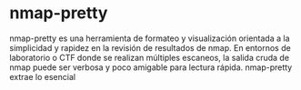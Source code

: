 # nmap-pretty
nmap-pretty es una herramienta de formateo y visualización orientada a la simplicidad y rapidez en la revisión de resultados de nmap. En entornos de laboratorio o CTF donde se realizan múltiples escaneos, la salida cruda de nmap puede ser verbosa y poco amigable para lectura rápida. nmap-pretty extrae lo esencial
